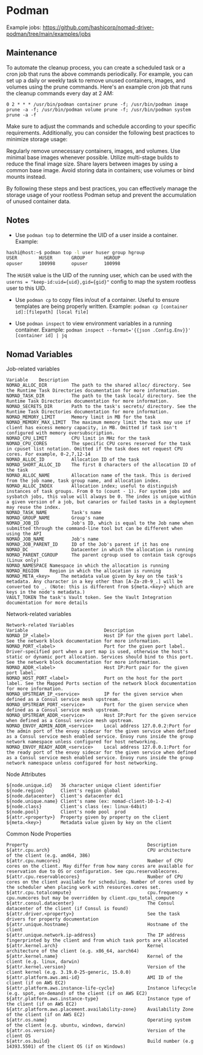 # Podman

Example jobs: https://github.com/hashicorp/nomad-driver-podman/tree/main/examples/jobs

## Maintenance

To automate the cleanup process, you can create a scheduled task or a cron job that runs the above commands periodically. For example, you can set up a daily or weekly task to remove unused containers, images, and volumes using the prune commands.
Here's an example cron job that runs the cleanup commands every day at 2 AM:
```
0 2 * * * /usr/bin/podman container prune -f; /usr/bin/podman image prune -a -f; /usr/bin/podman volume prune -f; /usr/bin/podman system prune -a -f
```
Make sure to adjust the commands and schedule according to your specific requirements.
Additionally, you can consider the following best practices to minimize storage usage:

Regularly remove unnecessary containers, images, and volumes.
Use minimal base images whenever possible.
Utilize multi-stage builds to reduce the final image size.
Share layers between images by using a common base image.
Avoid storing data in containers; use volumes or bind mounts instead.

By following these steps and best practices, you can effectively manage the storage usage of your rootless Podman setup and prevent the accumulation of unused container data.

## Notes
- Use `podman top` to determine the UID of a user inside a container. Example:

```bash
hashi@host:~$ podman top -l user huser group hgroup
USER        HUSER       GROUP       HGROUP
opuser      100998      opuser      100998
```

The `HUSER` value is the UID of the running user, which can be used with the `userns = "keep-id:uid={uid},gid={gid}"` config to map the system rootless user to this UID.

- Use `podman cp` to copy files in/out of a container. Useful to ensure templates are being properly written. Example:
`podman cp [container id]:[filepath] [local file]`

- Use `podman inspect` to view environment variables in a running container. Example:
`podman inspect --format='{{json .Config.Env}}' [container id] | jq`

## Nomad Variables

Job-related variables
```
Variable	Description
NOMAD_ALLOC_DIR	        The path to the shared alloc/ directory. See the Runtime Task Directories documentation for more information.
NOMAD_TASK_DIR	        The path to the task local/ directory. See the Runtime Task Directories documentation for more information.
NOMAD_SECRETS_DIR	    Path to the task's secrets/ directory. See the Runtime Task Directories documentation for more information.
NOMAD_MEMORY_LIMIT	    Memory limit in MB for the task
NOMAD_MEMORY_MAX_LIMIT	The maximum memory limit the task may use if client has excess memory capacity, in MB. Omitted if task isn't configured with memory oversubscription.
NOMAD_CPU_LIMIT	        CPU limit in MHz for the task
NOMAD_CPU_CORES	        The specific CPU cores reserved for the task in cpuset list notation. Omitted if the task does not request CPU cores. For example, 0-2,7,12-14
NOMAD_ALLOC_ID	        Allocation ID of the task
NOMAD_SHORT_ALLOC_ID	The first 8 characters of the allocation ID of the task
NOMAD_ALLOC_NAME	    Allocation name of the task. This is derived from the job name, task group name, and allocation index.
NOMAD_ALLOC_INDEX	    Allocation index; useful to distinguish instances of task groups. From 0 to (count - 1). For system jobs and sysbatch jobs, this value will always be 0. The index is unique within a given version of a job, but canaries or failed tasks in a deployment may reuse the index.
NOMAD_TASK_NAME	        Task's name
NOMAD_GROUP_NAME	    Group's name
NOMAD_JOB_ID	        Job's ID, which is equal to the Job name when submitted through the command-line tool but can be different when using the API
NOMAD_JOB_NAME	        Job's name
NOMAD_JOB_PARENT_ID	    ID of the Job's parent if it has one
NOMAD_DC	            Datacenter in which the allocation is running
NOMAD_PARENT_CGROUP     The parent cgroup used to contain task cgroups (Linux only)
NOMAD_NAMESPACE	Namespace in which the allocation is running
NOMAD_REGION	Region in which the allocation is running
NOMAD_META_<key>	The metadata value given by key on the task's metadata. Any character in a key other than [A-Za-z0-9_.] will be converted to _. (Note: this is different from ${meta.<key>} which are keys in the node's metadata.)
VAULT_TOKEN	The task's Vault token. See the Vault Integration documentation for more details
```

Network-related variables
```
Network-related Variables
Variable	                        Description
NOMAD_IP_<label>	                Host IP for the given port label. See the network block documentation for more information.
NOMAD_PORT_<label>	                Port for the given port label. Driver-specified port when a port map is used, otherwise the host's static or dynamic port allocation. Services should bind to this port. See the network block documentation for more information.
NOMAD_ADDR_<label>	                Host IP:Port pair for the given port label.
NOMAD_HOST_PORT_<label>	            Port on the host for the port label. See the Mapped Ports section of the network block documentation for more information.
NOMAD_UPSTREAM_IP_<service>	        IP for the given service when defined as a Consul service mesh upstream.
NOMAD_UPSTREAM_PORT_<service>	    Port for the given service when defined as a Consul service mesh upstream.
NOMAD_UPSTREAM_ADDR_<service>	    Host IP:Port for the given service when defined as a Consul service mesh upstream.
NOMAD_ENVOY_ADMIN_ADDR_<service>	Local address 127.0.0.2:Port for the admin port of the envoy sidecar for the given service when defined as a Consul service mesh enabled service. Envoy runs inside the group network namespace unless configured for host networking.
NOMAD_ENVOY_READY_ADDR_<service>	Local address 127.0.0.1:Port for the ready port of the envoy sidecar for the given service when defined as a Consul service mesh enabled service. Envoy runs inside the group network namespace unless configured for host networking.
```

Node Attributes
```
${node.unique.id}	36 character unique client identifier
${node.region}	    Client's region	global
${node.datacenter}	Client's datacenter	dc1
${node.unique.name}	Client's name (ex: nomad-client-10-1-2-4)
${node.class}	    Client's class (ex: linux-64bit)
${node.pool}	    Client's node pool	prod
${attr.<property>}	Property given by property on the client
${meta.<key>}	    Metadata value given by key on the client
```

Common Node Properties
```
Property	                                        Description
${attr.cpu.arch}	                                CPU architecture of the client (e.g. amd64, 386)
${attr.cpu.numcores}	                            Number of CPU cores on the client. May differ from how many cores are available for reservation due to OS or configuration. See cpu.reservablecores.
${attr.cpu.reservablecores}	                        Number of CPU cores on the client available for scheduling. Number of cores used by the scheduler when placing work with resources.cores set.
${attr.cpu.totalcompute}	                        cpu.frequency × cpu.numcores but may be overridden by client.cpu_total_compute
${attr.consul.datacenter}	                        The Consul datacenter of the client (if Consul is found)
${attr.driver.<property>}	                        See the task drivers for property documentation
${attr.unique.hostname}	                            Hostname of the client
${attr.unique.network.ip-address}	                The IP address fingerprinted by the client and from which task ports are allocated
${attr.kernel.arch}	                                Kernel architecture of the client (e.g. x86_64, aarch64)
${attr.kernel.name}	                                Kernel of the client (e.g. linux, darwin)
${attr.kernel.version}	                            Version of the client kernel (e.g. 3.19.0-25-generic, 15.0.0)
${attr.platform.aws.ami-id}	                        AMI ID of the client (if on AWS EC2)
${attr.platform.aws.instance-life-cycle}	        Instance lifecycle (e.g. spot, on-demand) of the client (if on AWS EC2)
${attr.platform.aws.instance-type}	                Instance type of the client (if on AWS EC2)
${attr.platform.aws.placement.availability-zone}	Availability Zone of the client (if on AWS EC2)
${attr.os.name}	                                    Operating system of the client (e.g. ubuntu, windows, darwin)
${attr.os.version}	                                Version of the client OS
${attr.os.build}	                                Build number (e.g 14393.5501) of the client OS (if on Windows)
```